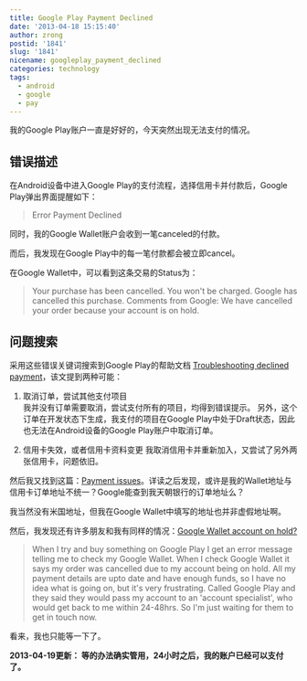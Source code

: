 ```yaml
---
title: Google Play Payment Declined
date: '2013-04-18 15:15:40'
author: zrong
postid: '1841'
slug: '1841'
nicename: googleplay_payment_declined
categories: technology
tags:
  - android
  - google
  - pay
---
```


我的Google Play账户一直是好好的，今天突然出现无法支付的情况。

## 错误描述

在Android设备中进入Google Play的支付流程，选择信用卡并付款后，Google Play弹出界面提醒如下：

>Error
>Payment Declined

同时，我的Google Wallet账户会收到一笔canceled的付款。

而后，我发现在Google Play中的每一笔付款都会被立即cancel。

在Google Wallet中，可以看到这条交易的Status为：

>Your purchase has been cancelled. You won't be charged.
>Google has cancelled this purchase.
>Comments from Google: We have cancelled your order because your account is on hold.

## 问题搜索

采用这些错误关键词搜索到Google Play的帮助文档 [Troubleshooting declined payment](http://support.google.com/googleplay/bin/answer.py?hl=en&answer=2405661)，该文提到两种可能：

1. 取消订单，尝试其他支付项目  
我并没有订单需要取消，尝试支付所有的项目，均得到错误提示。
另外，这个订单在开发状态下生成，我支付的项目在Google Play中处于Draft状态，因此也无法在Android设备的Google Play账户中取消订单。

2. 信用卡失效，或者信用卡资料变更
我取消信用卡并重新加入，又尝试了另外两张信用卡，问题依旧。


然后我又找到这篇：[Payment issues](http://support.google.com/googleplay/bin/answer.py?hl=en&answer=1267137)。详读之后发现，或许是我的Wallet地址与信用卡订单地址不统一？Google能查到我天朝银行的订单地址么？

我当然没有米国地址，但我在Google Wallet中填写的地址也并非虚假地址啊。

然后，我发现还有许多朋友和我有同样的情况：[Google Wallet account on hold?](http://forums.androidcentral.com/android-applications/213074-google-wallet-account-hold.html)

>When I try and buy something on Google Play I get an error message telling me to check my Google Wallet.
>When I check Google Wallet it says my order was cancelled due to my account being on hold.
>All my payment details are upto date and have enough funds, so I have no idea what is going on, but it's very frustrating. 
>Called Google Play and they said they would pass my account to an 'account specialist', who would get back to me within 24-48hrs. So I'm just waiting for them to get in touch now.

看来，我也只能等一下了。

**2013-04-19更新： 等的办法确实管用，24小时之后，我的账户已经可以支付了。**
